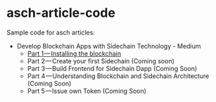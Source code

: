 # asch-article-code
Sample code for asch articles:

- Develop Blockchain Apps with Sidechain Technology - Medium
  - [Part 1 — Installing the blockchain](https://medium.com/aschplatform/develop-blockchain-apps-with-sidechain-technology-part-1-c5aa91c4602f)  
  - Part 2 — Create your first Sidechain (Coming soon)  
  - Part 3 — Build Frontend for Sidechain Dapp (Coming Soon)  
  - Part 4 — Understanding Blockchain and Sidechain Architecture (Coming Soon)  
  - Part 5 — Issue own Token (Coming Soon)  
